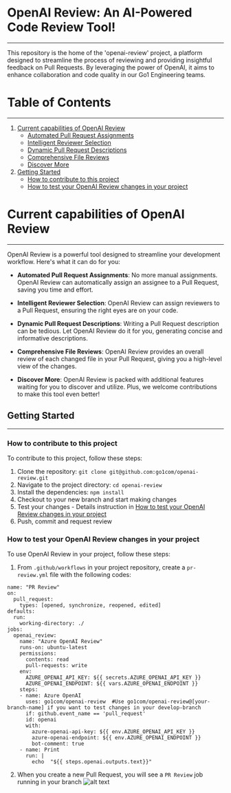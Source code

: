 # OpenAI Review: An AI-Powered Code Review Tool!
---
This repository is the home of the 'openai-review' project, a platform designed to streamline the process of reviewing and providing insightful feedback on Pull Requests. By leveraging the power of OpenAI, it aims to enhance collaboration and code quality in our Go1 Engineering teams.

# Table of Contents
---
1. [Current capabilities of OpenAI Review](#current-capabilities-of-openai-review)
   - [Automated Pull Request Assignments](#automated-pull-request-assignments)
   - [Intelligent Reviewer Selection](#intelligent-reviewer-selection)
   - [Dynamic Pull Request Descriptions](#dynamic-pull-request-descriptions)
   - [Comprehensive File Reviews](#comprehensive-file-reviews)
   - [Discover More](#discover-more)
2. [Getting Started](#getting-started)
   - [How to contribute to this project](#how-to-contribute-to-this-project)
   - [How to test your OpenAI Review changes in your project](#how-to-test-your-openai-review-changes-in-your-project)

# Current capabilities of OpenAI Review
---
OpenAI Review is a powerful tool designed to streamline your development workflow. Here's what it can do for you:
- **Automated Pull Request Assignments**: No more manual assignments. OpenAI Review can automatically assign an assignee to a Pull Request, saving you time and effort.

- **Intelligent Reviewer Selection**: OpenAI Review can assign reviewers to a Pull Request, ensuring the right eyes are on your code.

- **Dynamic Pull Request Descriptions**: Writing a Pull Request description can be tedious. Let OpenAI Review do it for you, generating concise and informative descriptions.

- **Comprehensive File Reviews**: OpenAI Review provides an overall review of each changed file in your Pull Request, giving you a high-level view of the changes.

- **Discover More**: OpenAI Review is packed with additional features waiting for you to discover and utilize. Plus, we welcome contributions to make this tool even better!

## Getting Started
---
### How to contribute to this project
To contribute to this project, follow these steps:

1. Clone the repository: `git clone git@github.com:go1com/openai-review.git`
2. Navigate to the project directory: `cd openai-review`
3. Install the dependencies: `npm install`
4. Checkout to your new branch and start making changes
5. Test your changes - Details instruction in [How to test your OpenAI Review changes in your project](#how-to-test-your-openai-review-changes-in-your-project)
6. Push, commit and request review

### How to test your OpenAI Review changes in your project
To use OpenAI Review in your project, follow these steps:

1. From `.github/workflows` in your project repository, create a `pr-review.yml` file with the following codes:

```
name: "PR Review"
on:
  pull_request:
    types: [opened, synchronize, reopened, edited]
defaults:
  run:
    working-directory: ./
jobs:
  openai_review:
    name: "Azure OpenAI Review"
    runs-on: ubuntu-latest
    permissions:
      contents: read
      pull-requests: write
    env:
      AZURE_OPENAI_API_KEY: ${{ secrets.AZURE_OPENAI_API_KEY }}
      AZURE_OPENAI_ENDPOINT: ${{ vars.AZURE_OPENAI_ENDPOINT }}
    steps:
    - name: Azure OpenAI
      uses: go1com/openai-review  #Use go1com/openai-review@[your-branch-name] if you want to test changes in your develop-branch
      if: github.event_name == 'pull_request'
      id: openai
      with:
        azure-openai-api-key: ${{ env.AZURE_OPENAI_API_KEY }}
        azure-openai-endpoint: ${{ env.AZURE_OPENAI_ENDPOINT }}
        bot-comment: true
    - name: Print
      run: |
        echo  "${{ steps.openai.outputs.text}}"
```
2. When you create a new Pull Request, you will see a `PR Review` job running in your branch
![alt text](<./media/Screenshot 2024-05-07 at 8.52.09 AM.png>)



